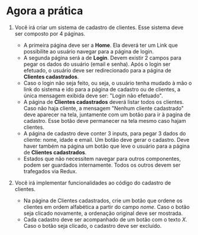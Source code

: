 # Agora a prática

1. Você irá criar um sistema de cadastro de clientes. Esse sistema deve ser composto por 4 páginas.
    
    *   A primeira página deve ser a **Home**. Ela deverá ter um Link que possibilite ao usuário navegar para a página de login.
    *   A segunda página será a de **Login**. Devem existir 2 campos para pegar os dados do usuário (email e senha). Após o login ser efetuado, o usuário deve ser redirecionado para a página de **Clientes cadastrados**.
    *   Caso o login não seja feito, ou seja, o usuário tenha mudado à mão o link do sistema e ido para a página de cadastro ou de clientes, a única mensagem exibida deve ser: "Login não efetuado".
    *   A página de **Clientes cadastrados** deverá listar todos os clientes. Caso não haja cliente, a mensagem "Nenhum cliente cadastrado" deve aparecer na tela, juntamente com um botão para ir à pagina de cadastro. Esse botão deve permanecer na tela mesmo caso hajam clientes.
    *   A página de cadastro deve conter 3 inputs, para pegar 3 dados do cliente: nome, idade e email. Um botão deve gerar o cadastro. Deve haver também na página um botão que leve o usuário para a página de **Clientes cadastrados**.
    *   Estados que não necessitem navegar para outros componentes, podem ser guardados internamente. Todos os outros devem ser trafegados via Redux.

2. Você irá implementar funcionalidades ao código do cadastro de clientes.
    
    *   Na página de Clientes cadastrados, crie um botão que ordene os clientes em ordem alfabética a partir do campo _nome_. Caso o botão seja clicado novamente, a ordenação original deve ser mostrada.
    *   Cada cadastro deve ser acompanhado de um botão com o texto _X_. Caso o botão seja clicado, o cadastro deve ser excluído.